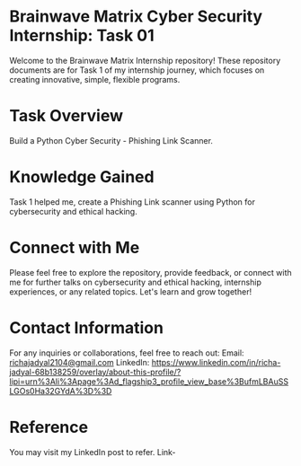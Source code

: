 # Brainwave Matrix Cyber Security Internship: Task 01
Welcome to the Brainwave Matrix Internship repository! These repository documents are for Task 1 of my internship journey, which focuses on creating innovative, simple, flexible programs.

# Task Overview
Build a Python Cyber Security - Phishing Link Scanner.

# Knowledge Gained
Task 1 helped me, create a Phishing Link scanner using Python for cybersecurity and ethical hacking.

# Connect with Me
Please feel free to explore the repository, provide feedback, or connect with me for further talks on cybersecurity and ethical hacking, internship experiences, or any related topics. Let's learn and grow together!

# Contact Information
For any inquiries or collaborations, feel free to reach out:
Email: richajadyal2104@gmail.com
LinkedIn: https://www.linkedin.com/in/richa-jadyal-68b138259/overlay/about-this-profile/?lipi=urn%3Ali%3Apage%3Ad_flagship3_profile_view_base%3BufmLBAuSSLGOs0Ha32GYdA%3D%3D

# Reference
You may visit my LinkedIn post to refer.
Link-
